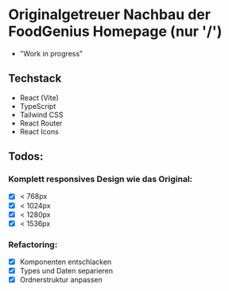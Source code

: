 # Originalgetreuer Nachbau der FoodGenius Homepage (nur '/')

- "Work in progress"

## Techstack

- React (Vite)
- TypeScript
- Tailwind CSS
- React Router
- React Icons

## Todos:

### Komplett responsives Design wie das Original:

- [x] < 768px
- [x] < 1024px
- [x] < 1280px
- [x] < 1536px

### Refactoring:

- [x] Komponenten entschlacken
- [x] Types und Daten separieren
- [x] Ordnerstruktur anpassen
